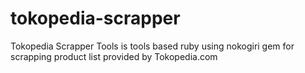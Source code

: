 # tokopedia-scrapper
Tokopedia Scrapper Tools is tools based ruby using nokogiri gem for scrapping product list provided by Tokopedia.com
